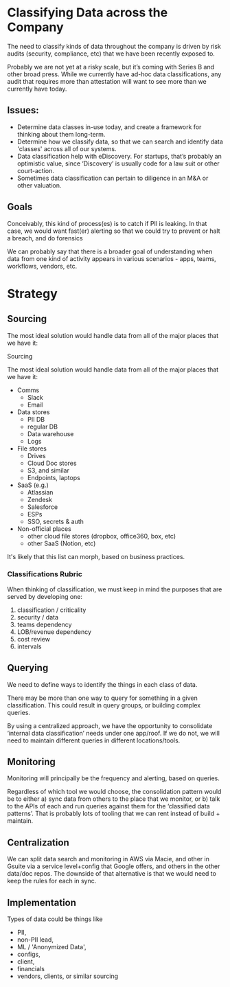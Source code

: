 # Classifying Data across the Company

The need to classify kinds of data throughout the company is driven by risk audits (security, compliance, etc) that we have been recently exposed to.

Probably we are not yet at a risky scale, but it’s coming with Series B and other broad press.  While we currently have ad-hoc data classifications, any audit that requires more than attestation will want to see more than we currently have today.

## Issues:

* Determine data classes in-use today, and create a framework for thinking about them long-term.
* Determine how we classify data, so that we can search and identify data 'classes' across all of our systems.
* Data classification help with eDiscovery. For startups, that’s probably an optimistic value, since ‘Discovery’ is usually code for a law suit or other court-action.
* Sometimes data classification can pertain to diligence in an M&A or other valuation. 

## Goals

Conceivably, this kind of process(es) is to catch if PII is leaking. In that case, we would want fast(er) alerting so that we could try to prevent or halt a breach, and do forensics

We can probably say that there is a broader goal of understanding when data from one kind of activity appears in various scenarios - apps, teams, workflows, vendors, etc.   

# Strategy
## Sourcing

The most ideal solution would handle data from all of the major places that we have it:

Sourcing

The most ideal solution would handle data from all of the major places that we have it:

* Comms
    * Slack
    * Email
* Data stores
    * PII DB
    * regular DB
    * Data warehouse
    * Logs
* File stores
    * Drives
    * Cloud Doc stores
    * S3, and similar
    * Endpoints, laptops
* SaaS (e.g.)
    * Atlassian
    * Zendesk
    * Salesforce
    * ESPs
    * SSO, secrets & auth
* Non-official places
    * other cloud file stores (dropbox, office360, box, etc)
    * other SaaS (Notion, etc)

It's likely that this list can morph, based on business practices.

### Classifications Rubric

When thinking of classification, we must keep in mind the purposes that are served by developing one:

1. classification / criticality
1. security / data
1. teams dependency
1. LOB/revenue dependency
1. cost review
1. intervals

## Querying

We need to define ways to identify the things in each class of data.

There may be more than one way to query for something in a given classification.  This could result in query groups, or building complex queries.

By using a centralized approach, we have the opportunity to consolidate ‘internal data classification’ needs under one app/roof. If we do not, we will need to maintain different queries in different locations/tools.

## Monitoring

Monitoring will principally be the frequency and alerting, based on queries.

Regardless of which tool we would choose, the consolidation pattern would be to either a) sync data from others to the place that we monitor, or b) talk to the APIs of each and run queries against them for the ‘classified data patterns’. That is probably lots of tooling that we can rent instead of build + maintain.

## Centralization

We can split data search and monitoring in AWS via Macie, and other in Gsuite via a service level+config that Google offers, and others in the other data/doc repos.  The downside of that alternative is that we would need to keep the rules for each in sync.

## Implementation

Types of data could be things like

* PII,
* non-PII lead,
* ML / 'Anonymized Data',
* configs,
* client,
* financials
* vendors, clients, or similar sourcing

